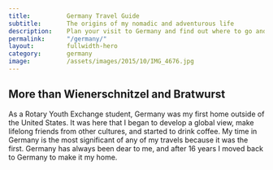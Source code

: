 ```yaml
---
title: 			Germany Travel Guide
subtitle: 		The origins of my nomadic and adventurous life
description: 	Plan your visit to Germany and find out where to go and what to do in Germany. Read about itineraries, activities, places to stay and travel essentials.
permalink: 		"/germany/"
layout: 		fullwidth-hero
category: 		germany
image: 			/assets/images/2015/10/IMG_4676.jpg
---
```


## More than Wienerschnitzel and Bratwurst

As a Rotary Youth Exchange student, Germany was my first home outside of the United States. It was here that I began to develop a global view, make lifelong friends from other cultures, and started to drink coffee. My time in Germany is the most significant of any of my travels because it was the first. Germany has always been dear to me, and after 16 years I moved back to Germany to make it my home.